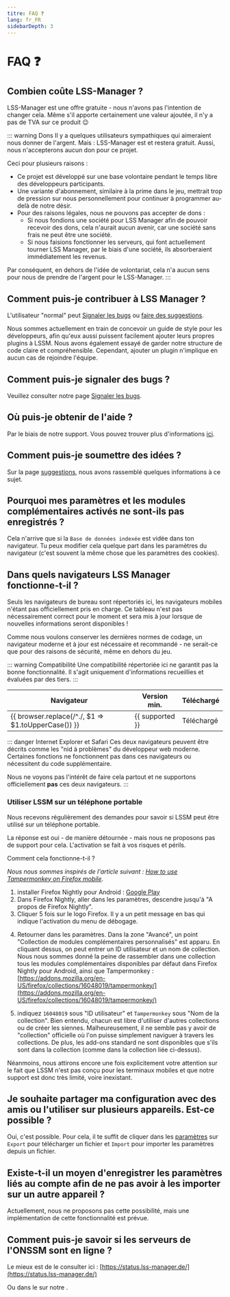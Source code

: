 ```yaml
---
titre: FAQ ❓
lang: fr_FR
sidebarDepth: 3
---
```


# FAQ ❓

## Combien coûte LSS-Manager ?
LSS-Manager est une offre gratuite - nous n'avons pas l'intention de changer cela.
Même s'il apporte certainement une valeur ajoutée, il n'y a pas de TVA sur ce produit :wink:

::: warning Dons
Il y a quelques utilisateurs sympathiques qui aimeraient nous donner de l'argent. Mais : LSS-Manager est et restera gratuit. Aussi, nous n'accepterons aucun don pour ce projet.

Ceci pour plusieurs raisons :

* Ce projet est développé sur une base volontaire pendant le temps libre des développeurs participants.
* Une variante d'abonnement, similaire à la prime dans le jeu, mettrait trop de pression sur nous personnellement pour continuer à programmer au-delà de notre désir.
* Pour des raisons légales, nous ne pouvons pas accepter de dons :
    * Si nous fondions une société pour LSS Manager afin de pouvoir recevoir des dons, cela n'aurait aucun avenir, car une société sans frais ne peut être une société.
    * Si nous faisions fonctionner les serveurs, qui font actuellement tourner LSS Manager, par le biais d'une société, ils absorberaient immédiatement les revenus.

Par conséquent, en dehors de l'idée de volontariat, cela n'a aucun sens pour nous de prendre de l'argent pour le LSS-Manager.
:::

## Comment puis-je contribuer à LSS Manager ?
L'utilisateur "normal" peut [Signaler les bugs][error] ou [faire des suggestions][suggestions].

Nous sommes actuellement en train de concevoir un guide de style pour les développeurs, afin qu'eux aussi puissent facilement ajouter leurs propres plugins à LSSM. Nous avons également essayé de garder notre structure de code claire et compréhensible. Cependant, ajouter un plugin n'implique en aucun cas de rejoindre l'équipe.

## Comment puis-je signaler des bugs ?
Veuillez consulter notre page [Signaler les bugs][error].

## Où puis-je obtenir de l'aide ?
Par le biais de notre support. Vous pouvez trouver plus d'informations [ici][support].

## Comment puis-je soumettre des idées ?
Sur la page [suggestions][suggestions], nous avons rassemblé quelques informations à ce sujet.

## Pourquoi mes paramètres et les modules complémentaires activés ne sont-ils pas enregistrés ?
Cela n'arrive que si la `Base de données indexée` est vidée dans ton navigateur. Tu peux modifier cela quelque part dans les paramètres du navigateur (c'est souvent la même chose que les paramètres des cookies).

## Dans quels navigateurs LSS Manager fonctionne-t-il ?
Seuls les navigateurs de bureau sont répertoriés ici, les navigateurs mobiles n'étant pas officiellement pris en charge.
Ce tableau n'est pas nécessairement correct pour le moment et sera mis à jour lorsque de nouvelles informations seront disponibles !

Comme nous voulons conserver les dernières normes de codage, un navigateur moderne et à jour est nécessaire et recommandé - ne serait-ce que pour des raisons de sécurité, même en dehors du jeu.

::: warning Compatibilité
Une compatibilité répertoriée ici ne garantit pas la bonne fonctionnalité. Il s'agit uniquement d'informations recueillies et évaluées par des tiers.
:::

<table>
	<thead>
		<tr>
			<th>Navigateur</th>
			<th>Version min.</th>
			<th>Téléchargé</th>
		</tr>
	</thead>
	<tbody>
		<tr v-for="({supported, download}, browser) in $themeConfig.variables.browsers">
			<td>{{ browser.replace(/^./, $1 => $1.toUpperCase()) }}</td>
			<td>{{ supported }}</td>
			<td><a :href="download" target="_blank">Téléchargé</a></td>
		</tr>
	</tbody>
</table>

::: danger Internet Explorer et Safari
Ces deux navigateurs peuvent être décrits comme les "nid à problèmes" du développeur web moderne. Certaines fonctions ne fonctionnent pas dans ces navigateurs ou nécessitent du code supplémentaire.

Nous ne voyons pas l'intérêt de faire cela partout et ne supportons officiellement **pas** ces deux navigateurs.
:::

### Utiliser LSSM sur un téléphone portable
Nous recevons régulièrement des demandes pour savoir si LSSM peut être utilisé sur un téléphone portable.

La réponse est oui - de manière détournée - mais nous ne proposons pas de support pour cela. L'activation se fait à vos risques et périls.

Comment cela fonctionne-t-il ?

*Nous nous sommes inspirés de l'article suivant : [How to use Tampermonkey on Firefox mobile](https://enux.pl/article/en/2021-03-14/how-use-tampermonkey-firefox-mobile)*.

1. installer Firefox Nightly pour Android : [Google Play](https://play.google.com/store/apps/details?id=org.mozilla.fenix)
2. Dans Firefox Nightly, aller dans les paramètres, descendre jusqu'à "A propos de Firefox Nightly".
3. Cliquer 5 fois sur le logo Firefox. Il y a un petit message en bas qui indique l'activation du menu de débogage.
4) Retourner dans les paramètres. Dans la zone "Avancé", un point "Collection de modules complémentaires personnalisés" est apparu. En cliquant dessus, on peut entrer un ID utilisateur et un nom de collection. Nous nous sommes donné la peine de rassembler dans une collection tous les modules complémentaires disponibles par défaut dans Firefox Nightly pour Android, ainsi que Tampermonkey : [https://addons.mozilla.org/en-US/firefox/collections/16048019/tampermonkey/](https://addons.mozilla.org/en-US/firefox/collections/16048019/tampermonkey/)
5. indiquez `16048019` sous "ID utilisateur" et `Tampermonkey` sous "Nom de la collection". Bien entendu, chacun est libre d'utiliser d'autres collections ou de créer les siennes. Malheureusement, il ne semble pas y avoir de "collection" officielle où l'on puisse simplement naviguer à travers les collections. De plus, les add-ons standard ne sont disponibles que s'ils sont dans la collection (comme dans la collection liée ci-dessus).

Néanmoins, nous attirons encore une fois explicitement votre attention sur le fait que LSSM n'est pas conçu pour les terminaux mobiles et que notre support est donc très limité, voire inexistant.


## Je souhaite partager ma configuration avec des amis ou l'utiliser sur plusieurs appareils. Est-ce possible ?
Oui, c'est possible. Pour cela, il te suffit de cliquer dans les [paramètres][settings] sur `Export` pour télécharger un fichier et `Import` pour importer les paramètres depuis un fichier.

## Existe-t-il un moyen d'enregistrer les paramètres liés au compte afin de ne pas avoir à les importer sur un autre appareil ?
Actuellement, nous ne proposons pas cette possibilité, mais une implémentation de cette fonctionnalité est prévue.

## Comment puis-je savoir si les serveurs de l'ONSSM sont en ligne ? 
Le mieux est de le consulter ici : [https://status.lss-manager.de/](https://status.lss-manager.de/)

Ou dans le <discord-channel channel="uptime"/> sur notre <discord/>. 

[support]: support.md
[error]: error_report.md
[suggestions]: suggestions.md
[settings]: settings.md
